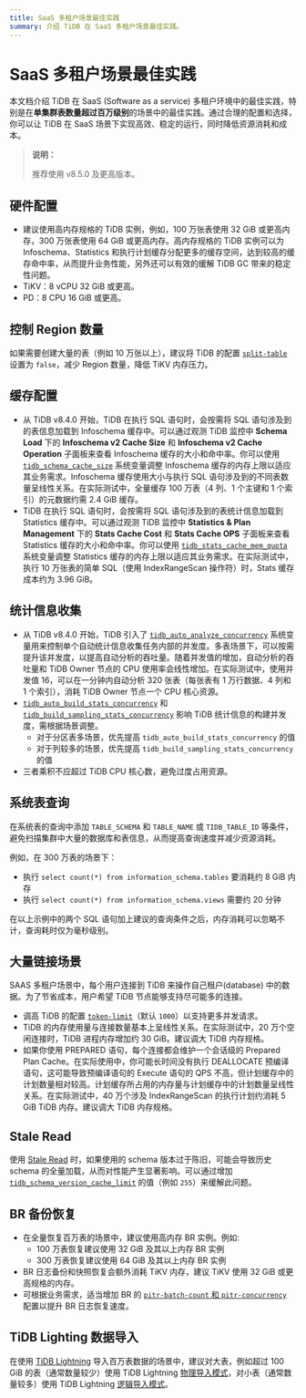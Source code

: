 ```yaml
---
title: SaaS 多租户场景最佳实践
summary: 介绍 TiDB 在 SaaS 多租户场景最佳实践。
---
```


# SaaS 多租户场景最佳实践

本文档介绍 TiDB 在 SaaS (Software as a service) 多租户环境中的最佳实践，特别是在**单集群表数量超过百万级别**的场景中的最佳实践。通过合理的配置和选择，你可以让 TiDB 在 SaaS 场景下实现高效、稳定的运行，同时降低资源消耗和成本。

> **说明：**
>
> 推荐使用 v8.5.0 及更高版本。

## 硬件配置

* 建议使用高内存规格的 TiDB 实例，例如，100 万张表使用 32 GiB 或更高内存，300 万张表使用 64 GiB 或更高内存。高内存规格的 TiDB 实例可以为 Infoschema、Statistics 和执行计划缓存分配更多的缓存空间，达到较高的缓存命中率，从而提升业务性能，另外还可以有效的缓解 TiDB GC 带来的稳定性问题。
* TiKV：8 vCPU 32 GiB 或更高。
* PD：8 CPU 16 GiB 或更高。

## 控制 Region 数量

如果需要创建大量的表（例如 10 万张以上），建议将 TiDB 的配置 [`split-table`](/tidb-configuration-file.md#split-table) 设置为 `false`，减少 Region 数量，降低 TiKV 内存压力。

## 缓存配置

* 从 TiDB v8.4.0 开始，TiDB 在执行 SQL 语句时，会按需将 SQL 语句涉及到的表信息加载到 Infoschema 缓存中。可以通过观测 TiDB 监控中 **Schema Load** 下的 **Infoschema v2 Cache Size** 和 **Infoschema v2 Cache Operation** 子面板来查看 Infoschema 缓存的大小和命中率。你可以使用 [`tidb_schema_cache_size`](/system-variables.md#tidb_schema_cache_size-从-v800-版本开始引入) 系统变量调整 Infoschema 缓存的内存上限以适应其业务需求。Infoschema 缓存使用大小与执行 SQL 语句涉及到的不同表数量呈线性关系。在实际测试中，全量缓存 100 万表（4 列、1 个主键和 1 个索引）的元数据约需 2.4 GiB 缓存。
* TiDB 在执行 SQL 语句时，会按需将 SQL 语句涉及到的表统计信息加载到 Statistics 缓存中。可以通过观测 TiDB 监控中 **Statistics & Plan Management** 下的 **Stats Cache Cost** 和 **Stats Cache OPS** 子面板来查看 Statistics 缓存的大小和命中率。你可以使用 [`tidb_stats_cache_mem_quota`](/system-variables.md#tidb_stats_cache_mem_quota-从-v610-版本开始引入) 系统变量调整 Statistics 缓存的内存上限以适应其业务需求。在实际测试中，执行 10 万张表的简单 SQL（使用 IndexRangeScan 操作符）时，Stats 缓存成本约为 3.96 GiB。

## 统计信息收集

* 从 TiDB v8.4.0 开始，TiDB 引入了 [`tidb_auto_analyze_concurrency`](/system-variables.md#tidb_auto_analyze_concurrency-从-v840-版本开始引入) 系统变量用来控制单个自动统计信息收集任务内部的并发度。多表场景下，可以按需提升该并发度，以提高自动分析的吞吐量。随着并发值的增加，自动分析的吞吐量和 TiDB Owner 节点的 CPU 使用率会线性增加。在实际测试中，使用并发值 16，可以在一分钟内自动分析 320 张表（每张表有 1 万行数据、4 列和 1 个索引），消耗 TiDB Owner 节点一个 CPU 核心资源。
* [`tidb_auto_build_stats_concurrency`](/system-variables.md#tidb_auto_build_stats_concurrency-从-v650-版本开始引入) 和 [`tidb_build_sampling_stats_concurrency`](/system-variables.md#tidb_build_sampling_stats_concurrency-从-v750-版本开始引入) 影响 TiDB 统计信息的构建并发度，需根据场景调整。
    - 对于分区表多场景，优先提高 `tidb_auto_build_stats_concurrency` 的值
    - 对于列较多的场景，优先提高 `tidb_build_sampling_stats_concurrency` 的值
* 三者乘积不应超过 TiDB CPU 核心数，避免过度占用资源。

## 系统表查询

在系统表的查询中添加 `TABLE_SCHEMA` 和 `TABLE_NAME` 或 `TIDB_TABLE_ID` 等条件，避免扫描集群中大量的数据库和表信息，从而提高查询速度并减少资源消耗。

例如，在 300 万表的场景下：

- 执行 `select count(*) from information_schema.tables` 要消耗约 8 GiB 内存
- 执行 `select count(*) from information_schema.views` 需要约 20 分钟

在以上示例中的两个 SQL 语句加上建议的查询条件之后，内存消耗可以忽略不计，查询耗时仅为毫秒级别。

## 大量链接场景

SAAS 多租户场景中，每个用户连接到 TiDB 来操作自己租户(database) 中的数据。为了节省成本，用户希望 TiDB 节点能够支持尽可能多的连接。

* 调高 TiDB 的配置 [`token-limit`](/tidb-configuration-file.md#token-limit)（默认 `1000`）以支持更多并发请求。
* TiDB 的内存使用量与连接数量基本上呈线性关系。在实际测试中，20 万个空闲连接时，TiDB 进程内存增加约 30 GiB。建议调大 TiDB 内存规格。
* 如果你使用 PREPARED 语句，每个连接都会维护一个会话级的 Prepared Plan Cache。在实际使用中，你可能长时间没有执行 DEALLOCATE 预编译语句，这可能导致预编译语句的 Execute 语句的 QPS 不高，但计划缓存中的计划数量相对较高。计划缓存所占用的内存量与计划缓存中的计划数量呈线性关系。在实际测试中，40 万个涉及 IndexRangeScan 的执行计划约消耗 5 GiB TiDB 内存。建议调大 TiDB 内存规格。

## Stale Read

使用 [Stale Read](/stale-read.md) 时，如果使用的 schema 版本过于陈旧，可能会导致历史 schema 的全量加载，从而对性能产生显著影响。可以通过增加[`tidb_schema_version_cache_limit`](/system-variables.md#tidb_schema_version_cache_limit-从-v740-版本开始引入) 的值（例如 `255`）来缓解此问题。

## BR 备份恢复

* 在全量恢复百万表的场景中，建议使用高内存 BR 实例。例如:
    - 100 万表恢复建议使用 32 GiB 及其以上内存 BR 实例
    - 300 万表恢复建议使用 64 GiB 及其以上内存 BR 实例
* BR 日志备份和快照恢复会额外消耗 TiKV 内存，建议 TiKV 使用 32 GiB 或更高规格的内存。
* 可根据业务需求，适当增加 BR 的 [`pitr-batch-count` 和 `pitr-concurrency`](/br/use-br-command-line-tool.md#常用选项) 配置以提升 BR 日志恢复速度。

## TiDB Lighting 数据导入

在使用 [TiDB Lightning](/tidb-lightning/tidb-lightning-overview.md) 导入百万表数据的场景中，建议对大表，例如超过 100 GiB 的表（通常数量较少）使用 TiDB Lightning [物理导入模式](/tidb-lightning/tidb-lightning-physical-import-mode.md)，对小表（通常数量较多）使用 TiDB Lightning [逻辑导入模式](/tidb-lightning/tidb-lightning-logical-import-mode.md)。
